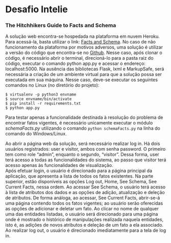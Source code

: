 # Desafio Intelie
### The Hitchhikers Guide to Facts and Schema

A solução web encontra-se hospedada na plataforma em nuvem Heroku. Para acessá-la, basta utilizar o link: [Facts and Schema](https://facts-and-schema.herokuapp.com/). 
No caso de não funcionamento da plataforma por motivos adversos, uma solução é utilizar a versão do código que encontra-se no [Github](https://github.com/rodolphorosa/desafio-intelie). 
Nesse caso, após clonar o código, é necessário abrir o terminal, direcioná-lo para a pasta raiz do código, executar o comando python app.py e acessar o endereço: localhost:5000. 
Na ausência das bibliotecas Flask, lxml e MarkupSafe, será necessária a criação de um ambiente virtual para que a solução possa ser executada em sua máquina. 
Nesse caso, deve-se executar os seguintes comandos no Linux (no diretório do projeto):

    $ virtualenv -p python3 envname
    $ source envname/bin/activate
    $ pip install -r requirements.txt
    $ python app.py

Para testar apenas a funcionalidade destinada à resolução do problema de encontrar fatos vigentes, 
é necessário unicamente executar o módulo _schemaFacts.py_ utilizando o comando ```python schemaFacts.py``` na linha do comando do Windows/Linux. 


Ao abrir a página web da solução, será necessário realizar log in. 
Há dois usuários registrados: user e visitor, ambos com senha password. 
O primeiro tem como role “admin”, enquanto o segundo, “visitor”. 
Dessa forma, user terá acesso a todas as funcionalidades do sistema, ao passo que visitor terá acesso apenas às funcionalidades de visualização.  
Após efetuar login, o usuário é direcionado para a página principal da aplicação, que apresenta a lista de todos os fatos existentes. 
Na parte superior, estão disponíveis as opções Log out, Home, See Schema, See Current Facts, nessa ordem. 
Ao acessar See Schema, o usuário terá acesso à lista de atributos dos dados e as opções de adição, atualização e deleção de atributos. 
De forma análoga, ao acessar, See Current Facts, abrir-se-á uma página contendo todos os fatos vigentes; ao usuário serão oferecidas as opções de adicionar e deletar um fato. 
Ao clicar no nome de qualquer uma das entidades listadas, o usuário será direcionado para uma página onde é mostrado o histórico de manipulações realizada naquela entidades, isto é, as adições de novos atributos e deleção de um fato a ela associado. 
Ao realizar log out, o usuário é direcionado imediatamente para a tela de log in.
